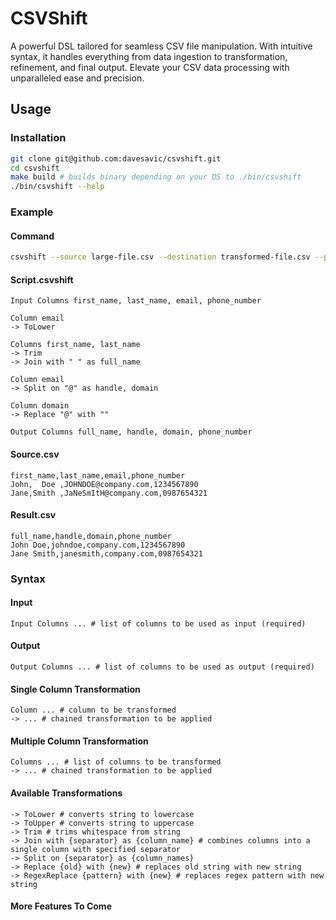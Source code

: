 # CSVShift
A powerful DSL tailored for seamless CSV file manipulation. With intuitive syntax, it handles everything from data ingestion to transformation, refinement, and final output. Elevate your CSV data processing with unparalleled ease and precision.

## Usage
### Installation
```bash
git clone git@github.com:davesavic/csvshift.git
cd csvshift
make build # builds binary depending on your OS to ./bin/csvshift
./bin/csvshift --help
```

### Example
#### Command
```bash
csvshift --source large-file.csv --destination transformed-file.csv --path script.csvshift
```

#### Script.csvshift
```
Input Columns first_name, last_name, email, phone_number

Column email
-> ToLower

Columns first_name, last_name
-> Trim
-> Join with " " as full_name

Column email
-> Split on "@" as handle, domain

Column domain
-> Replace "@" with ""

Output Columns full_name, handle, domain, phone_number
```

#### Source.csv
```csv
first_name,last_name,email,phone_number
John,  Doe ,JOHNDOE@company.com,1234567890
Jane,Smith ,JaNeSmItH@company.com,0987654321
```

#### Result.csv
```csv
full_name,handle,domain,phone_number
John Doe,johndoe,company.com,1234567890
Jane Smith,janesmith,company.com,0987654321
```

### Syntax
#### Input
```csv
Input Columns ... # list of columns to be used as input (required)
```

#### Output
```csv
Output Columns ... # list of columns to be used as output (required)
```

#### Single Column Transformation
```csv
Column ... # column to be transformed
-> ... # chained transformation to be applied
```

#### Multiple Column Transformation
```csv
Columns ... # list of columns to be transformed
-> ... # chained transformation to be applied
```

#### Available Transformations
```csv
-> ToLower # converts string to lowercase
-> ToUpper # converts string to uppercase
-> Trim # trims whitespace from string
-> Join with {separator} as {column_name} # combines columns into a single column with specified separator
-> Split on {separator} as {column_names}
-> Replace {old} with {new} # replaces old string with new string
-> RegexReplace {pattern} with {new} # replaces regex pattern with new string
```

#### More Features To Come